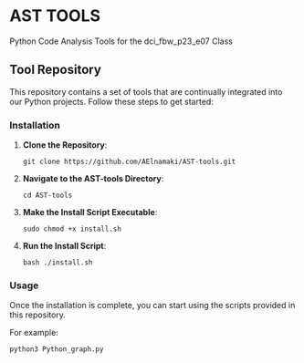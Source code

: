 # AST TOOLS

Python Code Analysis Tools for the dci_fbw_p23_e07 Class

## Tool Repository

This repository contains a set of tools that are continually integrated into our Python projects. Follow these steps to get started:

### Installation

1. **Clone the Repository**: 
    ```
    git clone https://github.com/AElnamaki/AST-tools.git
    ```

2. **Navigate to the AST-tools Directory**:
    ```
    cd AST-tools
    ```

3. **Make the Install Script Executable**:
    ```
    sudo chmod +x install.sh
    ```

4. **Run the Install Script**:
    ```
    bash ./install.sh
    ```

### Usage

Once the installation is complete, you can start using the scripts provided in this repository.

For example:
```bash
python3 Python_graph.py
